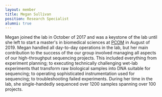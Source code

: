```yaml
---
layout: member
title: Megan Sullivan
position: Research Specialist
alumni: true
---
```


Megan joined the lab in October of 2017 and was a keystone of the lab until she left to start a master's in biomedical sciences at [PCOM](https://www.pcom.edu/) in August of 2019.  Megan handled all day-to-day operations in the lab, but her main contribution to the success of the our group involved managing all aspects of our high-throughput sequencing projects.  This included everything from experiment planning; to executing technically challenging wet-lab experiments that transform raw biological samples into DNA suitable for sequencing; to operating sophisticated instrumentation used for sequencing; to troubleshooting failed experiments.  During her time in the lab, she single-handedly sequenced over 1200 samples spanning over 100 projects.  
